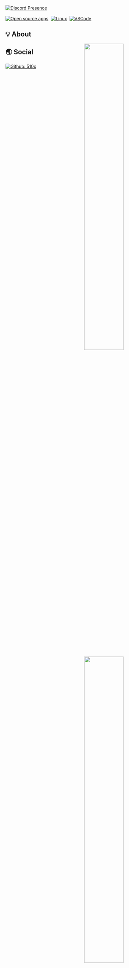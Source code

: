 <a href="https://discord.com/users/971337919136690207" target="_blank"><img src=https://lanyard.cnrad.dev/api/335325707754405890 alt="Discord Presence"></a><br><br><a href="https://opensource.org"><img src="https://img.shields.io/badge/foss%20-%2335BF5C.svg?style=for-the-badge&logo=open-source-initiative&logoColor=black" alt="Open source apps"></a>
&nbsp;<a href="https://endeavouros.com/"><img src="https://img.shields.io/badge/LINUX-orange?style=for-the-badge&logo=Linux&logoColor=black" alt="Linux"></a>
&nbsp;<a href="https://code.visualstudio.com/"><img src="https://img.shields.io/badge/Visual%20Studio%20Code-blue?style=for-the-badge&logo=Visual%20Studio%20Code&logoColor=black" alt="VSCode"></a>
&nbsp;
  
## 💡 About
<a href="https://github.com/510x">
  <img align="right" width="50%" src="https://github-readme-stats.vercel.app/api?username=510x&theme=dark&show_icons=true)">
  <img align="right" width="50%" src="https://github-readme-streak-stats.herokuapp.com/?user=510x&theme=dark">
</a>



## 🌏 Social

[![Github: 510x](https://img.shields.io/github/followers/510x?labelColor=24292E&color=24292E&label=github%20510x&logo=github&logoColor=FFFFFF&style=for-the-badge)](https://github.com/517c)<br>
